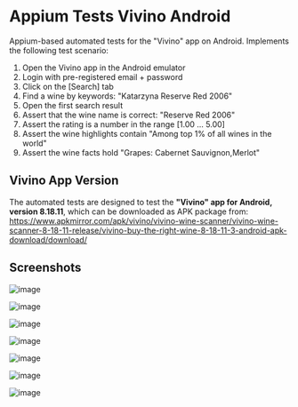 # Appium Tests Vivino Android

Appium-based automated tests for the "Vivino" app on Android. Implements the following test scenario:
1) Open the Vivino app in the Android emulator
2) Login with pre-registered email + password
3) Click on the [Search] tab
4) Find a wine by keywords: "Katarzyna Reserve Red 2006"
5) Open the first search result
6) Assert that the wine name is correct: "Reserve Red 2006"
7) Assert the rating is a number in the range [1.00 ... 5.00]
8) Assert the wine highlights contain "Among top 1% of all wines in the world"
9) Assert the wine facts hold "Grapes: Cabernet Sauvignon,Merlot"

## Vivino App Version
The automated tests are designed to test the **"Vivino" app for Android, version 8.18.11**, which can be downloaded as APK package from: https://www.apkmirror.com/apk/vivino/vivino-wine-scanner/vivino-wine-scanner-8-18-11-release/vivino-buy-the-right-wine-8-18-11-3-android-apk-download/download/

## Screenshots

![image](https://user-images.githubusercontent.com/1689586/106616260-0935d000-6576-11eb-9f02-c1b885e96bcb.png)

![image](https://user-images.githubusercontent.com/1689586/106616424-37b3ab00-6576-11eb-92ea-3524dd9264f0.png)

![image](https://user-images.githubusercontent.com/1689586/106616575-5e71e180-6576-11eb-8e20-c16e7aa8045a.png)

![image](https://user-images.githubusercontent.com/1689586/106616702-82cdbe00-6576-11eb-9a08-9b8159d60fc2.png)

![image](https://user-images.githubusercontent.com/1689586/106616844-ab55b800-6576-11eb-856c-684038b22c12.png)

![image](https://user-images.githubusercontent.com/1689586/106616979-d3ddb200-6576-11eb-9f60-2a9992625fcc.png)

![image](https://user-images.githubusercontent.com/1689586/106624346-3b4b3000-657e-11eb-9d69-9093e80d4b47.png)

